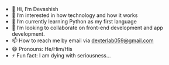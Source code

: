 - 👋 Hi, I’m Devashish
- 👀 I’m interested in how technology and how it works
- 🌱 I’m currently learning Python as my first language
- 💞️ I’m looking to collaborate on front-end development and app development.
- 📫 How to reach me by email via dexterlab059@gmail.com
- 😄 Pronouns: He/Him/His 
- ⚡ Fun fact: I am dying with seriousness...

<!---
dex3418/dex3418 is a ✨ special ✨ repository because its `README.md` (this file) appears on your GitHub profile.
You can click the Preview link to take a look at your changes.
--->
